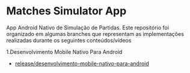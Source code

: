 # Matches Simulator App
App Android Nativo de Simulação de Partidas. Este repositório foi organizado em algumas branches que representam as implementações realizadas durante os seguintes conteúdos/videos

1.Desenvolvimento Mobile Nativo Para Android
 - [release/desenvolvimento-mobile-nativo-para-android](https://github.com/MMalaquias/matches-simulator-app/tree/release/desenvolvimento-mobile-nativo-para-android)
